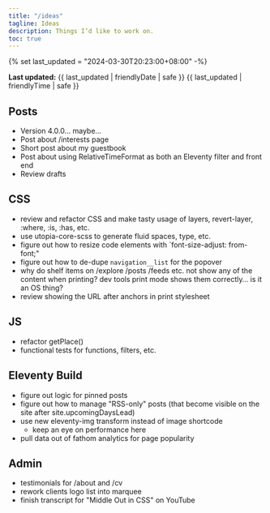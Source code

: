 ```yaml
---
title: "/ideas"
tagline: Ideas
description: Things I’d like to work on.
toc: true
---
```


{% set last_updated = "2024-03-30T20:23:00+08:00" -%}
<p><strong>Last updated:</strong> <time datetime="{{ last_updated | rfc3339Date }}">{{ last_updated | friendlyDate | safe }} {{ last_updated | friendlyTime | safe }}</time></p>

## Posts

- Version 4.0.0… maybe…
- Post about /interests page
- Short post about my guestbook
- Post about using RelativeTimeFormat as both an Eleventy filter and front end
- Review drafts

## CSS

- review and refactor CSS and make tasty usage of layers, revert-layer, :where, :is, :has, etc.
- use utopia-core-scss to generate fluid spaces, type, etc.
- figure out how to resize code elements with `font-size-adjust: from-font;"
- figure out how to de-dupe `navigation__list` for the popover
- why do shelf items on /explore /posts /feeds etc. not show any of the content when printing? dev tools print mode shows them correctly… is it an OS thing?
- review showing the URL after anchors in print stylesheet

## JS

- refactor getPlace()
- functional tests for functions, filters, etc.

## Eleventy Build

- figure out logic for pinned posts
- figure out how to manage "RSS-only" posts (that become visible on the site after site.upcomingDaysLead)
- use new eleventy-img transform instead of image shortcode
    - keep an eye on performance here
- pull data out of fathom analytics for page popularity

## Admin

- testimonials for /about and /cv
- rework clients logo list into marquee
- finish transcript for "Middle Out in CSS" on YouTube

